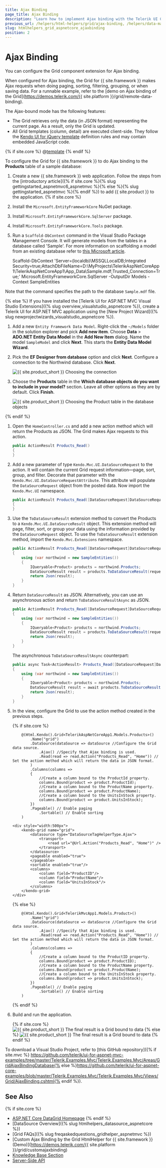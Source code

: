 ```yaml
---
title: Ajax Binding
page_title: Ajax Binding
description: "Learn how to implement Ajax binding with the Telerik UI Grid component for {{ site.framework }}."
previous_url: /helpers/html-helpers/grid/ajax-binding, /helpers/data-management/grid/binding/ajax-binding
slug: htmlhelpers_grid_aspnetcore_ajaxbinding
position: 2
---
```


# Ajax Binding

You can configure the Grid component extension for Ajax binding.

When configured for Ajax binding, the Grid for {{ site.framework }} makes Ajax requests when doing paging, sorting, filtering, grouping, or when saving data. For a runnable example, refer to the [demo on Ajax binding of the Grid](https://demos.telerik.com/{{ site.platform }}/grid/remote-data-binding).  

The Ajax-bound mode has the following features:
- The Grid retrieves only the data (in JSON format) representing the current page. As a result, only the Grid is updated.
- All Grid templates (column, detail) are executed client-side. They follow the [Kendo UI for jQuery template](https://docs.telerik.com/kendo-ui/framework/templates/overview) definition rules and may contain embedded JavaScript code.

{% if site.core %}
@[template](/_contentTemplates/core/json-serialization-note.md#json-serialization-note)
{% endif %}

To configure the Grid for {{ site.framework }} to do Ajax binding to the **Products** table of a sample database:

1. Create a new {{ site.framework }} web application. Follow the steps from the [introductory article]({% if site.core %}{% slug gettingstarted_aspnetmvc6_aspnetmvc %}{% else %}{% slug gettingstarted_aspnetmvc %}{% endif %}) to add {{ site.product }} to the application. 
{% if site.core %}
1. Install the `Microsoft.EntityFrameworkCore` NuGet package.
1. Install `Microsoft.EntityFrameworkCore.SqlServer` package.
1. Install `Microsoft.EntityFrameworkCore.Tools` package.
1. Run a `Scaffold-DbContext` command in the Visual Studio Package Management Console. It will generate models from the tables in a database called 'Sample'. For more information on scaffolding a model from an existing database refer to [this Microsoft article](https://docs.microsoft.com/en-us/ef/core/get-started/aspnetcore/existing-db#reverse-engineer-your-model).

    Scaffold-DbContext 'Server=(localdb)\MSSQLLocalDB;Integrated Security=true;AttachDbFileName=D:\MyProjects\TelerikAspNetCoreApp1\TelerikAspNetCoreApp1\App_Data\Sample.mdf;Trusted_Connection=True;' Microsoft.EntityFrameworkCore.SqlServer -OutputDir Models -Context SampleEntities
    
Note that the command specifies the path to the database `Sample.mdf` file.

{% else %}
If you have installed the [Telerik UI for ASP.NET MVC Visual Studio Extensions]({% slug overview_visualstudio_aspnetcore %}), create a Telerik UI for ASP.NET MVC application using the [New Project Wizard]({% slug newprojectwizards_visualstudio_aspnetcore %}). 

1. Add a new `Entity Framework Data Model`. Right-click the `~/Models` folder in the solution explorer and pick **Add new item**. Choose **Data** > **ADO.NET Entity Data Model** in the **Add New Item** dialog. Name the model `SampleModel` and click **Next**. This starts the **Entity Data Model Wizard**.
1.  Pick the **EF Designer from database** option and click **Next**. Configure a connection to the Northwind database. Click **Next**.

    ![{{ site.product_short }} Choosing the connection](../images/grid-binding-choose-data-connection.png)

1. Choose the **Products** table in the **Which database objects do you want to include in your model?** section. Leave all other options as they are by default. Click **Finish**.

    ![{{ site.product_short }} Choosing the Product table in the database objects](../images/grid-binding-choose-database-objects.png)

{% endif %}

1. Open the `HomeController.cs` and add a new action method which will return the Products as JSON. The Grid makes Ajax requests to this action.

    ```C#
    public ActionResult Products_Read()
    {
    }
    ```

1. Add a new parameter of type `Kendo.Mvc.UI.DataSourceRequest` to the action. It will contain the current Grid request information&mdash;page, sort, group, and filter. Decorate that parameter with the `Kendo.Mvc.UI.DataSourceRequestAttribute`. This attribute will populate the `DataSourceRequest` object from the posted data. Now import the `Kendo.Mvc.UI` namespace.

    ```C#
    public ActionResult Products_Read([DataSourceRequest]DataSourceRequest request)
    {
    }
    ```

1. Use the `ToDataSourceResult` extension method to convert the Products to a `Kendo.Mvc.UI.DataSourceResult` object. This extension method will page, filter, sort, or group your data using the information provided by the `DataSourceRequest` object. To use the `ToDataSourceResult` extension method, import the `Kendo.Mvc.Extensions` namespace.

    ```C#
    public ActionResult Products_Read([DataSourceRequest]DataSourceRequest request)
    {
        using (var northwind = new SampleEntities())
        {
            IQueryable<Product> products = northwind.Products;
            DataSourceResult result = products.ToDataSourceResult(request);
            return Json(result);
        }
    }
    ```

1. Return `DataSourceResult` as JSON. Alternatively, you can use an asynchronous action and return `ToDataSourceResultAsync` as JSON.

    ```C#
    public ActionResult Products_Read([DataSourceRequest]DataSourceRequest request)
    {
        using (var northwind = new SampleEntities())
        {
            IQueryable<Product> products = northwind.Products;
            DataSourceResult result = products.ToDataSourceResult(request);
            return Json(result);
        }
    }
    ```

    The asynchronous `ToDataSourceResultAsync` counterpart:

    ```C#
    public async Task<ActionResult> Products_Read([DataSourceRequest]DataSourceRequest request)
    {
        using (var northwind = new SampleEntities())
        {
            IQueryable<Product> products = northwind.Products;
            DataSourceResult result = await products.ToDataSourceResultAsync(request);
            return Json(result);
        }
    }
    ```

1. In the view, configure the Grid to use the action method created in the previous steps.

    {% if site.core %}
    ```HtmlHelper
        @(Html.Kendo().Grid<TelerikAspNetCoreApp1.Models.Products>()
            .Name("grid")
            .DataSource(dataSource => dataSource //Configure the Grid data source.
                .Ajax() //Specify that Ajax binding is used.
                .Read(read => read.Action("Products_Read", "Home")) // Set the action method which will return the data in JSON format.
            )
            .Columns(columns =>
            {
                //Create a column bound to the ProductId property.
                columns.Bound(product => product.ProductId);
                //Create a column bound to the ProductName property.
                columns.Bound(product => product.ProductName);
                //Create a column bound to the UnitsInStock property.
                columns.Bound(product => product.UnitsInStock);
            })
            .Pageable() // Enable paging
                .Sortable() // Enable sorting
        )
    ```
    ```TagHelper
    <div style="width:500px">
        <kendo-grid name="grid">
            <datasource type="DataSourceTagHelperType.Ajax">
                <transport>
                    <read url="@Url.Action("Products_Read", "Home")" />
                </transport>
            </datasource>
            <pageable enabled="true">
            </pageable>
            <sortable enabled="true"/>
            <columns>
                <column field="ProductID"/>
                <column field="ProductName"/>
                <column field="UnitsInStock"/>
            </columns>
        </kendo-grid>
    </div>
    ```
    {% else %}
    ```HtmlHelper
        @(Html.Kendo().Grid<TelerikMvcApp1.Models.Product>()
            .Name("grid")
            .DataSource(dataSource => dataSource //Configure the Grid data source.
                .Ajax() //Specify that Ajax binding is used.
                .Read(read => read.Action("Products_Read", "Home")) // Set the action method which will return the data in JSON format.
            )
            .Columns(columns =>
            {
                //Create a column bound to the ProductID property.
                columns.Bound(product => product.ProductID);
                //Create a column bound to the ProductName property.
                columns.Bound(product => product.ProductName);
                //Create a column bound to the UnitsInStock property.
                columns.Bound(product => product.UnitsInStock);
            })
            .Pageable() // Enable paging
                .Sortable() // Enable sorting
        )
    ```
    {% endif %}

1. Build and run the application.

    {% if site.core %}
    ![{{ site.product_short }} The final result is a Grid bound to data](../images/grid-binding-core.png)
    {% else %}
    ![{{ site.product_short }} The final result is a Grid bound to data](../images/grid-binding-mvc.png)
    {% endif %}

To download a Visual Studio Project, refer to [this GitHub repository]({% if site.mvc %} https://github.com/telerik/ui-for-aspnet-mvc-examples/tree/master/Telerik.Examples.Mvc/Telerik.Examples.Mvc/Areas/GridAjaxBindingDatabase{% else %}https://github.com/telerik/ui-for-aspnet-core-examples/blob/master/Telerik.Examples.Mvc/Telerik.Examples.Mvc/Views/Grid/AjaxBinding.cshtml{% endif %}).

## See Also

{% if site.core %}
* [ASP.NET Core DataGrid Homepage](https://www.telerik.com/aspnet-core-ui/grid)
{% endif %}
* [DataSource Overview]({% slug htmlhelpers_datasource_aspnetcore %})
* [Grid FAQs]({% slug freqaskedquestions_gridhelper_aspnetmvc %})
* [Custom Ajax Binding by the Grid HtmlHelper for {{ site.framework }} (Demo)](https://demos.telerik.com/{{ site.platform }}/grid/customajaxbinding)
* [Knowledge Base Section](/knowledge-base)
* [Server-Side API](/api/grid)
